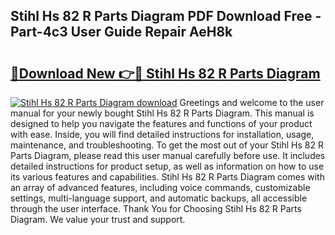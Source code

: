 ## Stihl Hs 82 R Parts Diagram PDF Download Free - Part-4c3 User Guide Repair AeH8k

# <h2><a href="http://dfjjk4h.blite.top/?on=Stihl+Hs+82+R+Parts+Diagram">🔗Download New 👉🔴 Stihl Hs 82 R Parts Diagram</a></h2>

[![Stihl Hs 82 R Parts Diagram download](https://i.imgur.com/lujVjoI.png)](http://dfjjk4h.blite.top/?on=Stihl+Hs+82+R+Parts+Diagram)
Greetings and welcome to the user manual for your newly bought Stihl Hs 82 R Parts Diagram. This manual is designed to help you navigate the features and functions of your product with ease. Inside, you will find detailed instructions for installation, usage, maintenance, and troubleshooting. To get the most out of your Stihl Hs 82 R Parts Diagram, please read this user manual carefully before use. It includes detailed instructions for product setup, as well as information on how to use its various features and capabilities. Stihl Hs 82 R Parts Diagram comes with an array of advanced features, including voice commands, customizable settings, multi-language support, and automatic backups, all accessible through the user interface. Thank You for Choosing Stihl Hs 82 R Parts Diagram. We value your trust and support.
